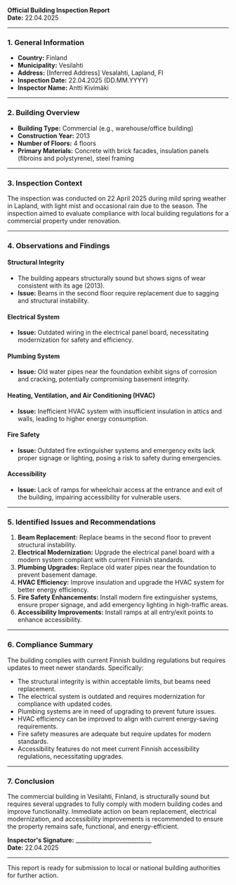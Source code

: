 

**Official Building Inspection Report**  
**Date:** 22.04.2025  

---

### **1. General Information**

- **Country:** Finland  
- **Municipality:** Vesilahti  
- **Address:** [Inferred Address] Vesalahti, Lapland, FI  
- **Inspection Date:** 22.04.2025 (DD.MM.YYYY)  
- **Inspector Name:** Antti Kivimäki  

---

### **2. Building Overview**

- **Building Type:** Commercial (e.g., warehouse/office building)  
- **Construction Year:** 2013  
- **Number of Floors:** 4 floors  
- **Primary Materials:** Concrete with brick facades, insulation panels (fibroins and polystyrene), steel framing  

---

### **3. Inspection Context**

The inspection was conducted on 22 April 2025 during mild spring weather in Lapland, with light mist and occasional rain due to the season. The inspection aimed to evaluate compliance with local building regulations for a commercial property under renovation.

---

### **4. Observations and Findings**

#### **Structural Integrity**  
- The building appears structurally sound but shows signs of wear consistent with its age (2013).  
- **Issue:** Beams in the second floor require replacement due to sagging and structural instability.  

#### **Electrical System**  
- **Issue:** Outdated wiring in the electrical panel board, necessitating modernization for safety and efficiency.  

#### **Plumbing System**  
- **Issue:** Old water pipes near the foundation exhibit signs of corrosion and cracking, potentially compromising basement integrity.  

#### **Heating, Ventilation, and Air Conditioning (HVAC)**  
- **Issue:** Inefficient HVAC system with insufficient insulation in attics and walls, leading to higher energy consumption.  

#### **Fire Safety**  
- **Issue:** Outdated fire extinguisher systems and emergency exits lack proper signage or lighting, posing a risk to safety during emergencies.  

#### **Accessibility**  
- **Issue:** Lack of ramps for wheelchair access at the entrance and exit of the building, impairing accessibility for vulnerable users.

---

### **5. Identified Issues and Recommendations**

1. **Beam Replacement:** Replace beams in the second floor to prevent structural instability.  
2. **Electrical Modernization:** Upgrade the electrical panel board with a modern system compliant with current Finnish standards.  
3. **Plumbing Upgrades:** Replace old water pipes near the foundation to prevent basement damage.  
4. **HVAC Efficiency:** Improve insulation and upgrade the HVAC system for better energy efficiency.  
5. **Fire Safety Enhancements:** Install modern fire extinguisher systems, ensure proper signage, and add emergency lighting in high-traffic areas.  
6. **Accessibility Improvements:** Install ramps at all entry/exit points to enhance accessibility.  

---

### **6. Compliance Summary**

The building complies with current Finnish building regulations but requires updates to meet newer standards. Specifically:  
- The structural integrity is within acceptable limits, but beams need replacement.  
- The electrical system is outdated and requires modernization for compliance with updated codes.  
- Plumbing systems are in need of upgrading to prevent future issues.  
- HVAC efficiency can be improved to align with current energy-saving requirements.  
- Fire safety measures are adequate but require updates for modern standards.  
- Accessibility features do not meet current Finnish accessibility regulations, necessitating upgrades.  

---

### **7. Conclusion**

The commercial building in Vesilahti, Finland, is structurally sound but requires several upgrades to fully comply with modern building codes and improve functionality. Immediate action on beam replacement, electrical modernization, and accessibility improvements is recommended to ensure the property remains safe, functional, and energy-efficient.

**Inspector's Signature:** ___________________________  
**Date:** 22.04.2025  

--- 

This report is ready for submission to local or national building authorities for further action.